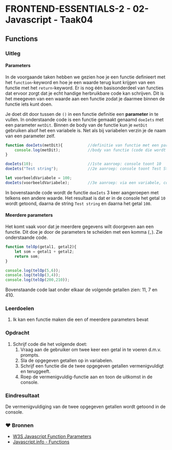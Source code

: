 # FRONTEND-ESSENTIALS-2 - 02-Javascript - Taak04

## Functions

### Uitleg

#### Parameters

In de voorgaande taken hebben we gezien hoe je een functie definieert met het `function`-keyword en hoe je een waarde terug kunt krijgen van een functie met het `return`-keyword. Er is nog één basisonderdeel van functies dat ervoor zorgt dat je echt handige herbruikbare code kan schrijven. Dit is het meegeven van een waarde aan een functie zodat je daarmee binnen de functie iets kunt doen.

Je doet dit door tussen de `()` in een functie definitie een **parameter** in te vullen. In onderstaande code is een functie gemaakt genaamd `doeIets` met een parameter `metDit`. Binnen de body van de functie kun je `metDit` gebruiken alsof het een variabele is. Net als bij variabelen verzin je de naam van een parameter zelf. 
```js
function doeIets(metDit){           //definitie van functie met een parameter
    console.log(metDit);            //body van functie (code die wordt uitgevoerd)
}

doeIets(10);                        //1ste aanroep: console toont 10
doeIets("Test string");             //2e aanroep: console toont Test String

let voorbeeldVariabele = 100;
doeIets(voorbeeldVariabele);        //3e aanroep: via een variabele, console toont 100
```
In bovenstaande code wordt de functie `doeIets` 3 keer aangeroepen met telkens een andere waarde. Het resultaat is dat er in de console het getal `10` wordt getoond, daarna de string `Test string` en daarna het getal `100`.

#### Meerdere parameters

Het komt vaak voor dat je meerdere gegevens wilt doorgeven aan een functie. Dit doe je door de parameters te scheiden met een komma (`,`). Zie onderstaande code.

```js
function telOp(getal1, getal2){
    let som = getal1 + getal2;
    return som;
}

console.log(telOp(5,6));
console.log(telOp(3,4));
console.log(telOp(200,210));
```
Bovenstaande code laat onder elkaar de volgende getallen zien: 11, 7 en 410. 

### Leerdoelen

1. Ik kan een functie maken die een of meerdere parameters bevat

### Opdracht

1. Schrijf code die het volgende doet:
   1. Vraag aan de gebruiker om twee keer een getal in te voeren d.m.v. prompts.
   2. Sla de opgegeven getallen op in variabelen.
   3. Schrijf een functie die de twee opgegeven getallen vermenigvuldigt en teruggeeft.
   4. Roep de vermenigvuldig-functie aan en toon de uitkomst in de console.

### Eindresultaat

De vermenigvuldiging van de twee opgegeven getallen wordt getoond in de console.

### :heart: Bronnen

* [W3S Javascript Function Parameters](https://www.w3schools.com/js/js_function_parameters.asp)
* [Javascript.info - Functions](https://javascript.info/function-basics)